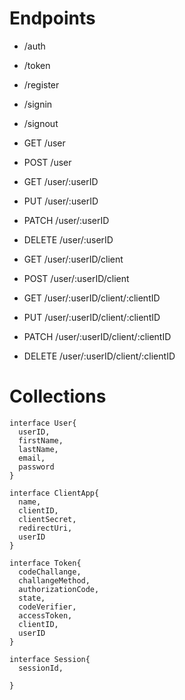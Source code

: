 # Endpoints

- /auth
- /token
- /register
- /signin
- /signout

- GET     /user
- POST    /user
- GET     /user/:userID
- PUT     /user/:userID
- PATCH   /user/:userID
- DELETE  /user/:userID


- GET     /user/:userID/client
- POST    /user/:userID/client
- GET     /user/:userID/client/:clientID
- PUT     /user/:userID/client/:clientID
- PATCH   /user/:userID/client/:clientID
- DELETE  /user/:userID/client/:clientID


# Collections

  ```TS
  interface User{
    userID,
    firstName,
    lastName,
    email,
    password
  }

  interface ClientApp{
    name,
    clientID,
    clientSecret,
    redirectUri,
    userID
  }

  interface Token{    
    codeChallange,
    challangeMethod,
    authorizationCode,
    state,
    codeVerifier,
    accessToken,
    clientID,
    userID
  }

  interface Session{
    sessionId,
    
  }


  ```